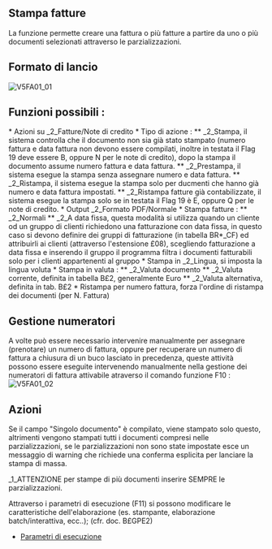 ## Stampa fatture
La funzione permette creare una fattura o più fatture a partire da uno o più documenti selezionati attraverso le parzializzazioni.

## Formato di lancio
![V5FA01_01](http://doc.smeup.com/immagini/MBDOC_OGG-P_V5FA01/V5FA01_01.png)
## Funzioni possibili : 
 \* Azioni su _2_Fatture/Note di credito
 \* Tipo di azione : 
 \*\* _2_Stampa, il sistema controlla che il documento non sia già stato stampato (numero fattura e data fattura non devono essere compilati, inoltre in testata il Flag 19 deve essere B,  oppure N per le note di credito), dopo la stampa il documento assume numero fattura e data fattura.
 \*\* _2_Prestampa, il sistema esegue la stampa senza assegnare numero e data fattura.
 \*\* _2_Ristampa,  il sistema esegue la stampa solo per ducmenti che hanno già numero e data fattura impostati.
 \*\* _2_Ristampa fatture già contabilizzate,  il sistema esegue la stampa solo se in testata il Flag 19 è E,  oppure Q per le note di credito.
 \* Output _2_Formato PDF/Normale
 \* Stampa fatture : 
 \*\* _2_Normali
 \*\* _2_A data fissa, questa modalità si utilizza quando un cliente od un gruppo di clienti richiedono una fatturazione con data fissa, in questo caso si devono definire dei gruppi di fatturazione (in tabella BR\*_CF) ed attribuirli ai clienti (attraverso l'estensione £08), scegliendo fatturazione a data fissa e inserendo il gruppo il programma filtra i documenti fatturabili solo per i clienti appartenenti al gruppo
 \* Stampa in _2_Lingua, si imposta la lingua voluta
 \* Stampa in valuta : 
 \*\* _2_Valuta documento
 \*\* _2_Valuta corrente, definita in tabella B£2, generalmente Euro
 \*\* _2_Valuta alternativa, definita in tab. B£2
 \* Ristampa per numero fattura, forza l'ordine di ristampa dei documenti (per N. Fattura)

## Gestione numeratori
A volte può essere necessario intervenire manualmente per assegnare (prenotare) un numero di fattura, oppure per recuperare un numero di fattura a chiusura di un buco lasciato in precedenza, queste attività possono essere eseguite intervenendo manualmente nella gestione dei numeratori di fattura attivabile atraverso il comando funzione F10 : 
![V5FA01_02](http://doc.smeup.com/immagini/MBDOC_OGG-P_V5FA01/V5FA01_02.png)
## Azioni
Se il campo "Singolo documento" è compilato, viene stampato solo questo, altrimenti vengono stampati tutti i documenti compresi nelle parzializzazioni, se le parzializzazioni non sono state impostate esce un messaggio di warning che richiede una conferma esplicita per lanciare la stampa di massa.

_1_ATTENZIONE per stampe di più documenti inserire SEMPRE le parzializzazioni.

Attraverso i parametri di esecuzione (F11) si possono modificare le caratteristiche dell'elaborazione (es. stampante, elaborazione batch/interattiva, ecc..); (cfr. doc. B£GPE2)
- [Parametri di esecuzione](Sorgenti/DOC/OJ/PGM/B£GPE2)
